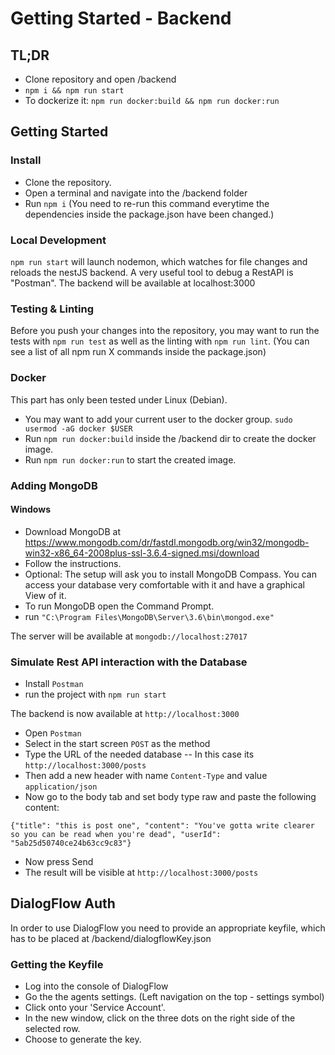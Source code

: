 # Getting Started - Backend

## TL;DR
- Clone repository and open /backend
- `npm i && npm run start`
- To dockerize it: `npm run docker:build && npm run docker:run`

## Getting Started

### Install
- Clone the repository.
- Open a terminal and navigate into the /backend folder
- Run `npm i` (You need to re-run this command everytime the dependencies inside the package.json have been changed.)

### Local Development
`npm run start` will launch nodemon, which watches for file changes and reloads the nestJS backend. A very useful tool to debug a RestAPI is "Postman". The backend will be available at localhost:3000

### Testing & Linting
Before you push your changes into the repository, you may want to run the tests with `npm run test` as well as the linting with `npm run lint`. (You can see a list of all npm run X commands inside the package.json)

### Docker
This part has only been tested under Linux (Debian).
- You may want to add your current user to the docker group. `sudo usermod -aG docker $USER`
- Run `npm run docker:build` inside the /backend dir to create the docker image.
- Run `npm run docker:run` to start the created image. 

### Adding MongoDB
#### Windows
- Download MongoDB at https://www.mongodb.com/dr/fastdl.mongodb.org/win32/mongodb-win32-x86_64-2008plus-ssl-3.6.4-signed.msi/download
- Follow the instructions.
- Optional: The setup will ask you to install MongoDB Compass. You can access your database very comfortable with it and have a graphical View of it.
- To run MongoDB open the Command Prompt.
- run `"C:\Program Files\MongoDB\Server\3.6\bin\mongod.exe"`

The server will be available at `mongodb://localhost:27017`

### Simulate Rest API interaction with the Database

- Install `Postman`
- run the project with `npm run start`

The backend is now available at `http://localhost:3000`

- Open `Postman`
- Select in the start screen `POST` as the method
- Type the URL of the needed database
-- In this case its `http://localhost:3000/posts`
- Then add a new header with name `Content-Type` and value `application/json`
- Now go to the body tab and set body type raw and paste the following content:

`{"title": "this is post one", "content": "You've gotta write clearer so you can be read when you're dead", "userId": "5ab25d50740ce24b63cc9c83"}`

- Now press Send
- The result will be visible at `http://localhost:3000/posts`


## DialogFlow Auth
In order to use DialogFlow you need to provide an appropriate keyfile, which has to be placed at /backend/dialogflowKey.json

### Getting the Keyfile
- Log into the console of DialogFlow
- Go the the agents settings. (Left navigation on the top - settings symbol)
- Click onto your 'Service Account'. 
- In the new window, click on the three dots on the right side of the selected row.
- Choose to generate the key. 
